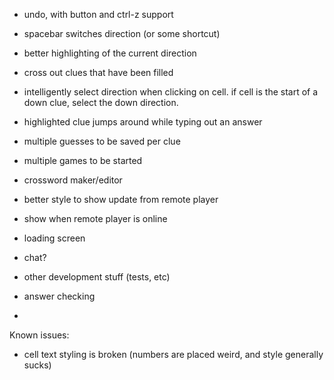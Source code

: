 - undo, with button and ctrl-z support
- spacebar switches direction (or some shortcut)
- better highlighting of the current direction
- cross out clues that have been filled
- intelligently select direction when clicking on cell. if cell is the start of a down clue, select the down direction.
- highlighted clue jumps around while typing out an answer

- multiple guesses to be saved per clue
- multiple games to be started
- crossword maker/editor
- better style to show update from remote player
- show when remote player is online
- loading screen
- chat?
- other development stuff (tests, etc)
- answer checking
- 

Known issues:
- cell text styling is broken (numbers are placed weird, and style generally sucks)
